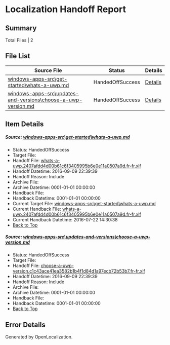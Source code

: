# <a name='report-top'></a> Localization Handoff Report

## Summary
 Total Files | 2

## File List
 Source File | Status | Details 
 ----------- | ------ | ------- 
 [windows-apps-src\get-started\whats-a-uwp.md](https://github.com/Microsoft/windows-apps/blob/c1188f00b38e6bfadd57d24fe579f70049b2ca81/windows-apps-src/get-started/whats-a-uwp.md) | HandedOffSuccess | [Details](#7f216cebc0c52f792d1c71ad096f312749a59e5d3949)
 [windows-apps-src\updates-and-versions\choose-a-uwp-version.md](https://github.com/Microsoft/windows-apps/blob/46852d305b2c19b46a904cabf928978c6c9f1606/windows-apps-src/updates-and-versions/choose-a-uwp-version.md) | HandedOffSuccess | [Details](#249bba67b844585b590294a456e3d0e74c392c958005)

## Item Details
##### <a name='7f216cebc0c52f792d1c71ad096f312749a59e5d3949'></a> Source: [windows-apps-src\get-started\whats-a-uwp.md](https://github.com/Microsoft/windows-apps/blob/c1188f00b38e6bfadd57d24fe579f70049b2ca81/windows-apps-src/get-started/whats-a-uwp.md)
* Status: HandedOffSuccess
* Target File: 
* Handoff File: [whats-a-uwp.2407afdd4d00b61c6f3405995b6e0e11a0507a9d.fr-fr.xlf](https://github.com/Microsoft/WDG.handoff/blob/9450ff0731c8c58cbdae258ccbb752053c7bb91c/ol-handoff/Microsoft/windows-apps.fr-fr/master/whats-a-uwp.2407afdd4d00b61c6f3405995b6e0e11a0507a9d.fr-fr.xlf)
* Handoff Datetime: 2016-09-09 22:39:39
* Handoff Reason: Include
* Archive File: 
* Archive Datetime: 0001-01-01 00:00:00
* Handback File: 
* Handback Datetime: 0001-01-01 00:00:00
* Current Target File: [windows-apps-src\get-started\whats-a-uwp.md](https://github.com/Microsoft/windows-apps.fr-fr/blob/402eb0dc49711783fdbd768a93aa5456388b34d9/windows-apps-src/get-started/whats-a-uwp.md)
* Current Handback File: [whats-a-uwp.2407afdd4d00b61c6f3405995b6e0e11a0507a9d.fr-fr.xlf](https://github.com/Microsoft/WDG.handback/blob/e8019a4155f189676550d9d336a37921a9040b0d/ol-handback/Microsoft/windows-apps.fr-fr/master/whats-a-uwp.2407afdd4d00b61c6f3405995b6e0e11a0507a9d.fr-fr.xlf)
* Current Handback Datetime: 2016-07-22 14:30:38
* [Back to Top](#report-top)

##### <a name='249bba67b844585b590294a456e3d0e74c392c958005'></a> Source: [windows-apps-src\updates-and-versions\choose-a-uwp-version.md](https://github.com/Microsoft/windows-apps/blob/46852d305b2c19b46a904cabf928978c6c9f1606/windows-apps-src/updates-and-versions/choose-a-uwp-version.md)
* Status: HandedOffSuccess
* Target File: 
* Handoff File: [choose-a-uwp-version.c1c43ace41ea3582b1b4f1d84d1a97ecb72b53b7.fr-fr.xlf](https://github.com/Microsoft/WDG.handoff/blob/9450ff0731c8c58cbdae258ccbb752053c7bb91c/ol-handoff/Microsoft/windows-apps.fr-fr/master/choose-a-uwp-version.c1c43ace41ea3582b1b4f1d84d1a97ecb72b53b7.fr-fr.xlf)
* Handoff Datetime: 2016-09-09 22:39:39
* Handoff Reason: Include
* Archive File: 
* Archive Datetime: 0001-01-01 00:00:00
* Handback File: 
* Handback Datetime: 0001-01-01 00:00:00
* [Back to Top](#report-top)


## Error Details

Generated by OpenLocalization.
